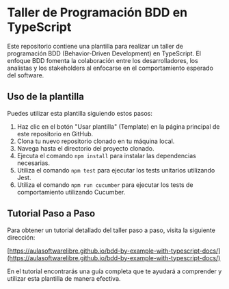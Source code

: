 # Taller de Programación BDD en TypeScript

Este repositorio contiene una plantilla para realizar un taller de programación BDD (Behavior-Driven Development) en TypeScript. El enfoque BDD fomenta la colaboración entre los desarrolladores, los analistas y los stakeholders al enfocarse en el comportamiento esperado del software.

## Uso de la plantilla

Puedes utilizar esta plantilla siguiendo estos pasos:

1. Haz clic en el botón "Usar plantilla" (Template) en la página principal de este repositorio en GitHub.
1. Clona tu nuevo repositorio clonado en tu máquina local.
1. Navega hasta el directorio del proyecto clonado.
1. Ejecuta el comando `npm install` para instalar las dependencias necesarias.
1. Utiliza el comando `npm test` para ejecutar los tests unitarios utilizando Jest.
1. Utiliza el comando `npm run cucumber` para ejecutar los tests de comportamiento utilizando Cucumber.

## Tutorial Paso a Paso

Para obtener un tutorial detallado del taller paso a paso, visita la siguiente dirección:

[https://aulasoftwarelibre.github.io/bdd-by-example-with-typescript-docs/](https://aulasoftwarelibre.github.io/bdd-by-example-with-typescript-docs/)

En el tutorial encontrarás una guía completa que te ayudará a comprender y utilizar esta plantilla de manera efectiva.
